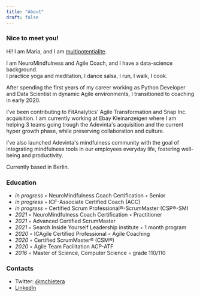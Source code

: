 ```yaml
---
title: "About"
draft: false
---
```



### Nice to meet you!

Hi! I am Maria, and I am [multipotentialite](https://www.ted.com/talks/emilie_wapnick_why_some_of_us_don_t_have_one_true_calling?language=en).

I am NeuroMindfulness and Agile Coach, and I have a data-science background. \
I practice yoga and meditation, I dance salsa, I run, I walk, I cook.

After spending the first years of my career working as Python Developer and Data Scientist in dynamic Agile environments, I transitioned to coaching in early 2020. 

I've been contributing to FitAnalytics' Agile Transformation and Snap Inc. acquisition. I am currently working at Ebay Kleinanzeigen where I am helping 3 teams going trough the Adevinta's acquisition and the current hyper growth phase, while preserving collaboration and culture. 

I've also launched Adevinta's mindfulness community with the goal of integrating mindfulness tools in our employees everyday life, fostering well-being and productivity.

Currently based in Berlin.

### Education
* _in progress_ ◦ NeuroMindfulness Coach Certification ◦ Senior
* _in progress_ ◦ ICF-Associate Certified Coach (ACC) 
* _in progress_ ◦ Certified Scrum Professional®-ScrumMaster (CSP®-SM)
* _2021_ ◦ NeuroMindfulness Coach Certification ◦ Practitioner
* _2021_ ◦ Advanced Certified ScrumMaster
* _2021_ ◦ Search Inside Yourself Leadership institute ◦ 1 month program
* _2020_ ◦ ICAgile Certified Professional ◦ Agile Coaching
* _2020_ ◦ Certified ScrumMaster® (CSM®)
* _2020_ ◦ Agile Team Facilitation ACP-ATF
* _2016_ ◦ Master of Science, Computer Science ◦ grade 110/110

### Contacts

- Twitter: [@mchietera](https://twitter.com/mchietera)
- [LinkedIn](https://www.linkedin.com/in/mariachietera/)
